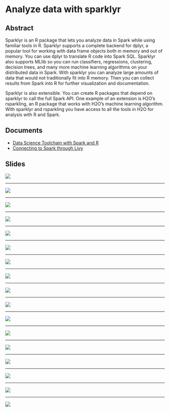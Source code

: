 # Analyze data with sparklyr

## Abstract

Sparklyr is an R package that lets you analyze data in Spark while using familiar tools in R. Sparklyr supports a complete backend for dplyr, a popular tool for working with data frame objects both in memory and out of memory. You can use dplyr to translate R code into Spark SQL. Sparklyr also supports MLlib so you can run classifiers, regressions, clustering, decision trees, and many more machine learning algorithms on your distributed data in Spark. With sparklyr you can analyze large amounts of data that would not traditionally fit into R memory. Then you can collect results from Spark into R for further visualization and documentation.

Sparklyr is also extensible. You can create R packages that depend on sparklyr to call the full Spark API. One example of an extension is H2O’s rsparkling, an R package that works with H2O’s machine learning algorithm. With sparklyr and rsparkling you have access to all the tools in H2O for analysis with R and Spark.

## Documents

* [Data Science Toolchain with Spark and R](http://colorado.rstudio.com:3939/content/276/taxiDemoH2O.nb.html)
* [Connecting to Spark through Livy](http://colorado.rstudio.com:3939/content/289/livy.nb.html)

## Slides

![](img/img.001.jpeg)

***

![](img/img.002.jpeg)

***

![](img/img.003.jpeg)

***

![](img/img.004.jpeg)

***

![](img/img.005.jpeg)

***

![](img/img.006.jpeg)

***

![](img/img.007.jpeg)

***

![](img/img.008.jpeg)

***

![](img/img.009.jpeg)

***

![](img/img.010.jpeg)

***

![](img/img.011.jpeg)

***

![](img/img.012.jpeg)

***

![](img/img.013.jpeg)

***

![](img/img.014.jpeg)

***

![](img/img.015.jpeg)

***

![](img/img.016.jpeg)

***

![](img/img.017.jpeg)
